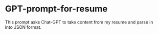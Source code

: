 # GPT-prompt-for-resume
This prompt asks Chat-GPT to take content from my resume and parse in into JSON format.
